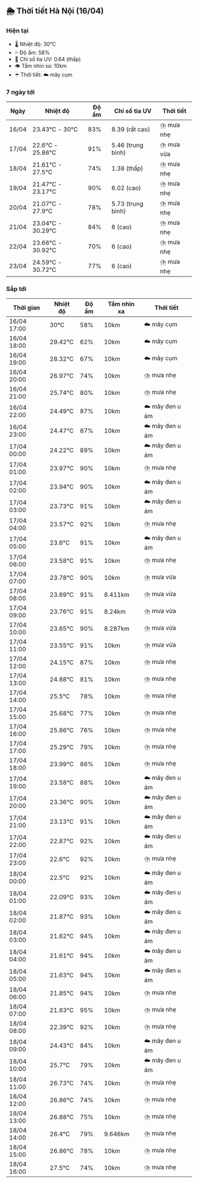 ## 🌦️ Thời tiết Hà Nội (16/04)

### Hiện tại

- 🌡️ Nhiệt độ: 30℃
- 💦 Độ ẩm: 58%
- 🌟 Chỉ số tia UV: 0.64 (thấp)
- 👁️ Tầm nhìn xa: 10km
- ☂️ Thời tiết: ☁️ mây cụm

### 7 ngày tới

| Ngày | Nhiệt độ | Độ ẩm | Chỉ số tia UV | Thời tiết |
| --- | --- | --- | --- | --- |
| 16/04 | 23.43℃ - 30℃ | 83% | 8.39 (rất cao) | ⛈️ mưa nhẹ |
| 17/04 | 22.6℃ - 25.86℃ | 91% | 5.46 (trung bình) | ⛈️ mưa vừa |
| 18/04 | 21.61℃ - 27.5℃ | 74% | 1.38 (thấp) | ⛈️ mưa nhẹ |
| 19/04 | 21.47℃ - 23.17℃ | 90% | 6.02 (cao) | ⛈️ mưa nhẹ |
| 20/04 | 21.07℃ - 27.9℃ | 78% | 5.73 (trung bình) | ⛈️ mưa nhẹ |
| 21/04 | 23.04℃ - 30.29℃ | 84% | 6 (cao) | ⛈️ mưa nhẹ |
| 22/04 | 23.66℃ - 30.92℃ | 70% | 6 (cao) | ⛈️ mưa nhẹ |
| 23/04 | 24.59℃ - 30.72℃ | 77% | 6 (cao) | ⛈️ mưa nhẹ |

### Sắp tới

| Thời gian | Nhiệt độ | Độ ẩm | Tầm nhìn xa | Thời tiết |
| --- | --- | --- | --- | --- |
| 16/04 17:00 | 30℃ | 58% | 10km | ☁️ mây cụm |
| 16/04 18:00 | 29.42℃ | 62% | 10km | ☁️ mây cụm |
| 16/04 19:00 | 28.32℃ | 67% | 10km | ☁️ mây cụm |
| 16/04 20:00 | 26.97℃ | 74% | 10km | ⛈️ mưa nhẹ |
| 16/04 21:00 | 25.74℃ | 80% | 10km | ⛈️ mưa nhẹ |
| 16/04 22:00 | 24.49℃ | 87% | 10km | ☁️ mây đen u ám |
| 16/04 23:00 | 24.47℃ | 87% | 10km | ☁️ mây đen u ám |
| 17/04 00:00 | 24.22℃ | 89% | 10km | ☁️ mây đen u ám |
| 17/04 01:00 | 23.97℃ | 90% | 10km | ⛈️ mưa nhẹ |
| 17/04 02:00 | 23.94℃ | 90% | 10km | ☁️ mây đen u ám |
| 17/04 03:00 | 23.73℃ | 91% | 10km | ☁️ mây đen u ám |
| 17/04 04:00 | 23.57℃ | 92% | 10km | ⛈️ mưa nhẹ |
| 17/04 05:00 | 23.6℃ | 91% | 10km | ☁️ mây đen u ám |
| 17/04 06:00 | 23.58℃ | 91% | 10km | ⛈️ mưa nhẹ |
| 17/04 07:00 | 23.78℃ | 90% | 10km | ⛈️ mưa vừa |
| 17/04 08:00 | 23.69℃ | 91% | 8.411km | ⛈️ mưa vừa |
| 17/04 09:00 | 23.76℃ | 91% | 8.24km | ⛈️ mưa vừa |
| 17/04 10:00 | 23.65℃ | 90% | 8.287km | ⛈️ mưa vừa |
| 17/04 11:00 | 23.55℃ | 91% | 10km | ⛈️ mưa vừa |
| 17/04 12:00 | 24.15℃ | 87% | 10km | ⛈️ mưa nhẹ |
| 17/04 13:00 | 24.88℃ | 81% | 10km | ⛈️ mưa nhẹ |
| 17/04 14:00 | 25.5℃ | 78% | 10km | ⛈️ mưa nhẹ |
| 17/04 15:00 | 25.68℃ | 77% | 10km | ⛈️ mưa nhẹ |
| 17/04 16:00 | 25.86℃ | 76% | 10km | ⛈️ mưa nhẹ |
| 17/04 17:00 | 25.29℃ | 79% | 10km | ⛈️ mưa nhẹ |
| 17/04 18:00 | 23.99℃ | 86% | 10km | ⛈️ mưa nhẹ |
| 17/04 19:00 | 23.58℃ | 88% | 10km | ☁️ mây đen u ám |
| 17/04 20:00 | 23.36℃ | 90% | 10km | ☁️ mây đen u ám |
| 17/04 21:00 | 23.13℃ | 91% | 10km | ☁️ mây đen u ám |
| 17/04 22:00 | 22.87℃ | 92% | 10km | ☁️ mây đen u ám |
| 17/04 23:00 | 22.6℃ | 92% | 10km | ⛈️ mưa nhẹ |
| 18/04 00:00 | 22.5℃ | 92% | 10km | ☁️ mây đen u ám |
| 18/04 01:00 | 22.09℃ | 93% | 10km | ☁️ mây đen u ám |
| 18/04 02:00 | 21.87℃ | 93% | 10km | ☁️ mây đen u ám |
| 18/04 03:00 | 21.62℃ | 94% | 10km | ☁️ mây đen u ám |
| 18/04 04:00 | 21.61℃ | 94% | 10km | ☁️ mây đen u ám |
| 18/04 05:00 | 21.63℃ | 94% | 10km | ☁️ mây đen u ám |
| 18/04 06:00 | 21.85℃ | 94% | 10km | ⛈️ mưa nhẹ |
| 18/04 07:00 | 21.83℃ | 95% | 10km | ⛈️ mưa nhẹ |
| 18/04 08:00 | 22.39℃ | 92% | 10km | ⛈️ mưa nhẹ |
| 18/04 09:00 | 24.43℃ | 84% | 10km | ☁️ mây đen u ám |
| 18/04 10:00 | 25.7℃ | 79% | 10km | ☁️ mây đen u ám |
| 18/04 11:00 | 26.73℃ | 74% | 10km | ⛈️ mưa nhẹ |
| 18/04 12:00 | 26.86℃ | 74% | 10km | ⛈️ mưa nhẹ |
| 18/04 13:00 | 26.88℃ | 75% | 10km | ⛈️ mưa nhẹ |
| 18/04 14:00 | 26.4℃ | 79% | 9.646km | ⛈️ mưa nhẹ |
| 18/04 15:00 | 26.86℃ | 78% | 10km | ⛈️ mưa nhẹ |
| 18/04 16:00 | 27.5℃ | 74% | 10km | ⛈️ mưa nhẹ |
